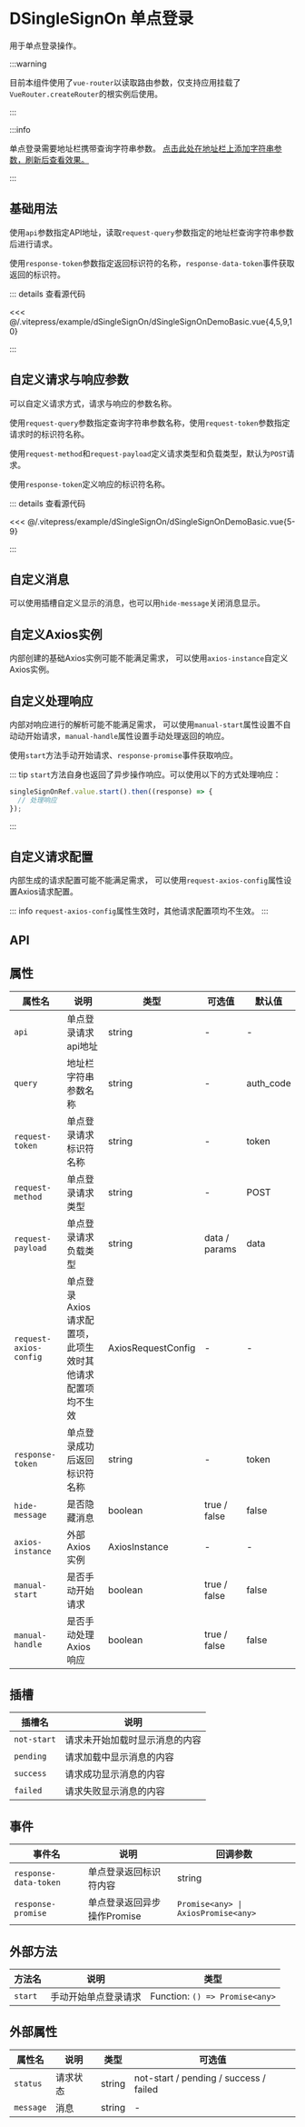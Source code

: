 # DSingleSignOn 单点登录

用于单点登录操作。

:::warning

目前本组件使用了`vue-router`以读取路由参数，仅支持应用挂载了`VueRouter.createRouter`的根实例后使用。

:::

:::info

单点登录需要地址栏携带查询字符串参数。
[点击此处在地址栏上添加字符串参数，刷新后查看效果。](dSingleSignOn.html?auth_code=123456)

:::

## 基础用法

使用`api`参数指定API地址，读取`request-query`参数指定的地址栏查询字符串参数后进行请求。

使用`response-token`参数指定返回标识符的名称，`response-data-token`事件获取返回的标识符。

<d-single-sign-on-demo-basic></d-single-sign-on-demo-basic>

::: details 查看源代码

<<< @/.vitepress/example/dSingleSignOn/dSingleSignOnDemoBasic.vue{4,5,9,10}

:::

## 自定义请求与响应参数

可以自定义请求方式，请求与响应的参数名称。

使用`request-query`参数指定查询字符串参数名称，使用`request-token`参数指定请求时的标识符名称。

使用`request-method`和`request-payload`定义请求类型和负载类型，默认为`POST`请求。

使用`response-token`定义响应的标识符名称。

::: details 查看源代码

<<< @/.vitepress/example/dSingleSignOn/dSingleSignOnDemoBasic.vue{5-9}

:::

## 自定义消息

可以使用插槽自定义显示的消息，也可以用`hide-message`关闭消息显示。

## 自定义Axios实例

内部创建的基础Axios实例可能不能满足需求，
可以使用`axios-instance`自定义Axios实例。

## 自定义处理响应

内部对响应进行的解析可能不能满足需求，
可以使用`manual-start`属性设置不自动动开始请求，`manual-handle`属性设置手动处理返回的响应。

使用`start`方法手动开始请求、`response-promise`事件获取响应。

::: tip
`start`方法自身也返回了异步操作响应。可以使用以下的方式处理响应：

```js
singleSignOnRef.value.start().then((response) => {
  // 处理响应
});
```

:::

## 自定义请求配置

内部生成的请求配置可能不能满足需求，
可以使用`request-axios-config`属性设置Axios请求配置。

::: info
`request-axios-config`属性生效时，其他请求配置项均不生效。
:::

## API

## 属性

| 属性名 | 说明 | 类型 | 可选值 | 默认值 |
|--------|------|------|--------|--------|
| `api` | 单点登录请求api地址 | string | - | - |
| `query` | 地址栏字符串参数名称 | string | - | auth_code
| `request-token` | 单点登录请求标识符名称 | string | - | token
| `request-method` | 单点登录请求类型 | string | - | POST
| `request-payload` | 单点登录请求负载类型 | string | data / params | data
| `request-axios-config` | 单点登录Axios请求配置项，此项生效时其他请求配置项均不生效 | AxiosRequestConfig | - | -
| `response-token` | 单点登录成功后返回标识符名称 | string | - | token
| `hide-message` | 是否隐藏消息 | boolean | true / false | false
| `axios-instance` | 外部Axios实例 | AxiosInstance | - | -
| `manual-start` | 是否手动开始请求 | boolean | true / false | false
| `manual-handle` | 是否手动处理Axios响应 | boolean | true / false | false

## 插槽

| 插槽名 | 说明 |
|--------|------|
| `not-start` | 请求未开始加载时显示消息的内容 |
| `pending` | 请求加载中显示消息的内容 |
| `success` | 请求成功显示消息的内容 |
| `failed` | 请求失败显示消息的内容 |

## 事件

| 事件名 | 说明 | 回调参数 |
|--------|-------|----------|
| `response-data-token` | 单点登录返回标识符内容 | string
| `response-promise` | 单点登录返回异步操作Promise | `Promise<any> \| AxiosPromise<any>`

## 外部方法

| 方法名 | 说明 | 类型 |
|--------|------|------|
| `start` | 手动开始单点登录请求 | Function: `() => Promise<any>` |  

## 外部属性

| 属性名 | 说明 | 类型 | 可选值 |
|--------|------|------|--------|
| `status` | 请求状态 | string | not-start / pending / success / failed |
| `message` | 消息 | string | - |
